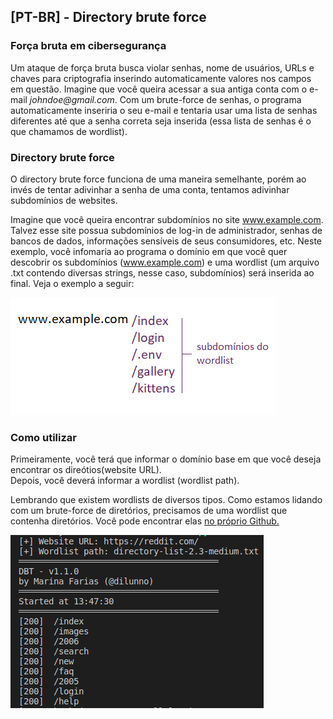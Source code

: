 ## [PT-BR] - Directory brute force 

### Força bruta em cibersegurança

Um ataque de força bruta busca violar senhas, nome de usuários, URLs e chaves para criptografia inserindo automaticamente valores nos campos em questão. Imagine que você queira acessar a sua antiga conta com o e-mail _johndoe@gmail.com_. Com um brute-force de senhas, o programa automaticamente inseriria o seu e-mail e tentaria usar uma lista de senhas diferentes até que a senha correta seja inserida (essa lista de senhas é o que chamamos de wordlist).

### Directory brute force

O directory brute force funciona de uma maneira semelhante, porém ao invés de tentar adivinhar a senha de uma conta, tentamos adivinhar subdomínios de websites.

Imagine que você queira encontrar subdomínios no site www.example.com. Talvez esse site possua subdomínios de log-in de administrador, senhas de bancos de dados, informações sensíveis de seus consumidores, etc. Neste exemplo, você infomaria ao programa o domínio em que você quer descobrir os subdomínios (www.example.com) e uma wordlist (um arquivo .txt contendo diversas strings, nesse caso, subdomínios) será inserida ao final. Veja o exemplo a seguir:

![alt text](images/wordlist-example.png)

### Como utilizar

Primeiramente, você terá que informar o domínio base em que você deseja encontrar os direótios(website URL).   
Depois, você deverá informar a wordlist (wordlist path).

Lembrando que existem wordlists de diversos tipos. Como estamos lidando com um brute-force de diretórios, precisamos de uma wordlist que contenha diretórios. Você pode encontrar elas [no próprio Github.](https://github.com/kkrypt0nn/Wordlists)

![alt text](images/example.png)
